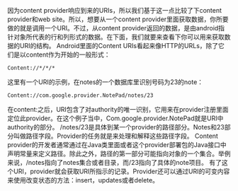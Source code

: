 因为content provider响应到来的URIs，所以我们基于这一点比较了下content provider和web site。所以，想要从一个content provider里面获取数据，你所要做的就是调用一个URI。不过，从content provider返回的数据，是由android指针对象所代表的行和列形式的数据。在下面，我们就要来查看下你可以用来获取数据的URI的结构。
Android里面的Content URIs看起来像HTTP的URLs，除了它们是以content作为开始的一般形式：
```  
Content://*/*/*
```
这里有一个URI的示例，在notes的一个数据库里识别号码为23的note：
```  
Content://com.google.provider.NotePad/notes/23
```
在content:之后，URI包含了对authority的唯一识别，它用来在provider注册里面定位此provider。在这个例子当中，Com.google.provider.NotePad就是URI中authority的部分。
/notes/23是具体到某一个provider的路径部分。Notes和23部分叫做路径字段。Provider的任务就是来处理和解释这些路径字段。
Content provider的开发者通常通过在Java类里面或者这个provider部署包的Java接口中声明常量来定义路径。除此之外，路径的第一部分可能指向对象的一个集合。举例来说，/notes指向了notes集合或者目录，而/23指向了具体的note项目。
有了这个URI，provider就会获取URI所指示的记录。Provider还可以通过URI的可变内容来使用改变状态的方法：insert，updates或者delete。